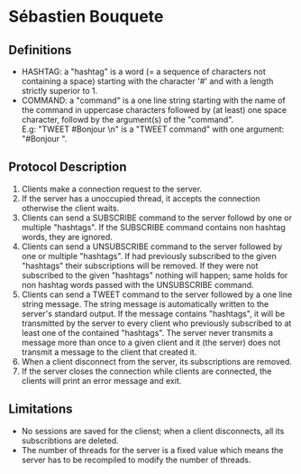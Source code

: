 # Sébastien Bouquete


## Definitions
* HASHTAG: a "hashtag" is a word (= a sequence of characters not containing a space) starting with the character '#' and with a length strictly superior to 1.
* <NAME> COMMAND: a "command" is a one line string starting with the name of the command in uppercase characters followed by (at least) one space character, followd by the argument(s) of the "command".  
E.g: "TWEET #Bonjour \n" is a "TWEET command" with one argument: "#Bonjour ".

## Protocol Description
1. Clients make a connection request to the server.
2. If the server has a unoccupied thread, it accepts the connection otherwise the client waits.
3. Clients can send a SUBSCRIBE command to the server followd by one or multiple "hashtags". If the SUBSCRIBE command contains non hashtag words, they are ignored.
4. Clients can send a UNSUBSCRIBE command to the server followed by one or multiple "hashtags". If had previously subscribed to the given "hashtags" their subscriptions will be removed. If they were not subscribed to the given "hashtags" nothing will happen; same holds for non hashtag words passed with the UNSUBSCRIBE command.
5. Clients can send a TWEET command to the server followed by a one line string message. The string message is automatically written to the server's standard output. If the message contains "hashtags", it will be transmitted by the server to every client who previously subscribed to at least one of the contained "hashtags". The server never transmits a message more than once to a given client and it (the server) does not transmit a message to the client that created it.
6. When a client disconnect from the server, its subscriptions are removed.
7. If the server closes the connection while clients are connected, the clients will print an error message and exit.

## Limitations
* No sessions are saved for the clienst; when a client disconnects, all its subscribtions are deleted.
* The number of threads for the server is a fixed value which means the server has to be recompiled to modify the number of threads.
